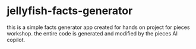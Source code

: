 # jellyfish-facts-generator
this is a simple facts generator app created for hands on project for pieces workshop. the entire code is generated and modified by the pieces AI copilot.
